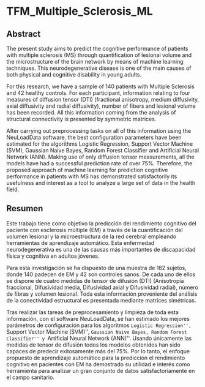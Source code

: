 # TFM_Multiple_Sclerosis_ML

## Abstract

The present study aims to predict the cognitive performance of patients with multiple sclerosis (MS) through quantification of lesional volume and the microstructure of the brain network by means of machine learning techniques. This neurodegenerative disease is one of the main causes of both physical and cognitive disability in young adults.

For this research, we have a sample of 140 patients with Multiple Sclerosis and 42 healthy controls. For each participant, information relating to four measures of diffusion tensor (DTI) (fractional anisotropy, medium diffusivity, axial diffusivity and radial diffusivity), number of fibers and lesional volume has been recorded. All this information coming from the analysis of structural connectivity is presented by symmetric matrices.

After carrying out preprocessing tasks on all of this information using the NeuLoadData software, the best configuration parameters have been estimated for the algorithms Logistic Regression, Support Vector Machine (SVM), Gaussian Naive Bayes, Random Forest Classifier and Artificial Neural Network (ANN). Making use of only diffusion tensor measurements, all the models have had a successful prediction rate of over 75\%. Therefore, the proposed approach of machine learning for prediction cognitive performance in patients with MS has demonstrated satisfactorily its usefulness and interest as a tool to analyze a large set of data in the health field.

## Resumen

Este trabajo tiene como objetivo la predicción del rendimiento cognitivo del paciente con esclerosis múltiple (EM) a través de la cuantificación del volumen lesional y la microestructura de la red cerebral empleando herramientas de aprendizaje automático. Esta enfermedad neurodegenerativa es una de las causas más importantes de discapacidad física y cognitiva en adultos jóvenes.

Para esta investigación se ha dispuesto de una muestra de 182 sujetos, donde 140 padecen de EM y 42 son controles sanos. De cada uno de ellos se dispone de cuatro medidas de tensor de difusión (DTI) (Anisotropía fraccional, Difusividad media, Difusividad axial y Difusividad radial), número de fibras y volumen lesional. Toda esta información proveniente del análisis de la conectividad estructural  es presentada mediante matrices simétricas.

Tras realizar las tareas de preprocesamiento y limpieza de toda esta información, con el software NeuLoadData, se han estimado los mejores parámetros de configuración para los algoritmos ``Logistic Regression'', ``Support Vector Machine (SVM)'', ``Gaussian Naive Bayes, Random Forest Classifier'' y ``Artificial Neural Network (ANN)''. Usando únicamente las medidas de tensor de difusión todos los modelos obtenidos han sido capaces de predecir exitosamente más del 75\%. Por lo tanto, el enfoque propuesto de aprendizaje automático para la predicción el rendimiento cognitivo en pacientes con EM ha demostrado su utilidad e interés como herramienta para analizar un gran conjunto de datos satisfactoriamente en el campo sanitario.
